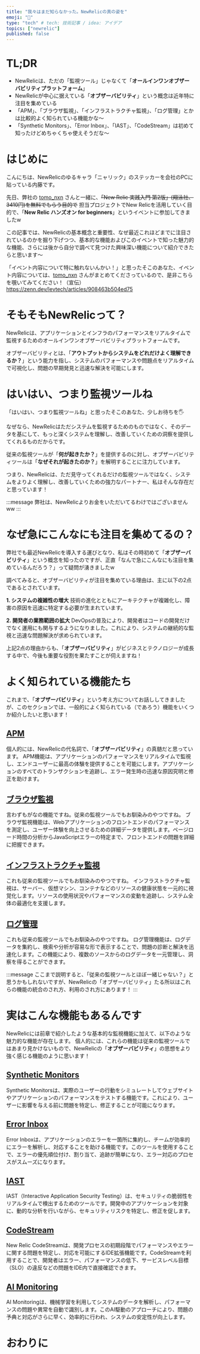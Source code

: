 ```yaml
---
title: "我々はまだ知らなかった。NewRelicの真の姿を"
emoji: "🔭"
type: "tech" # tech: 技術記事 / idea: アイデア
topics: ["newrelic"]
published: false
---
```


# TL;DR
- NewRelicは、ただの「監視ツール」じゃなくて「**オールインワンオブザーバビリティプラットフォーム**」
- NewRelicが中心に据えている「**オブザーバビリティ**」という概念は近年特に注目を集めている
- 「APM」、「ブラウザ監視」、「インフラストラクチャ監視」、「ログ管理」とかは比較的よく知られている機能かな〜
- 「Synthetic Monitors」、「Error Inbox」、「IAST」、「CodeStream」は初めて知ったけどめちゃくちゃ使えそうだな〜

# はじめに
こんにちは、NewRelicのゆるキャラ「ニャリック」のステッカーを会社のPCに貼っている内藤です。

先日、弊社の [tomo_nxn](https://zenn.dev/tomo_nxn) さんと一緒に、~~「New Relic 実践入門 第2版」(翔泳社、3410円)を無料でもらう目的で~~ 担当プロジェクトでNew Relicを活用していく目的で、「**New Relic ハンズオン for beginners**」というイベントに参加してきましたw

この記事では、NewRelicの基本概念と重要性、なぜ最近これほどまでに注目されているのかを掘り下げつつ、基本的な機能およびこのイベントで知った魅力的な機能、さらには後から自分で調べて見つけた興味深い機能について紹介できたらと思います〜

「イベント内容について特に触れないんかい！」と思ったそこのあなた、イベント内容については、[tomo_nxn](https://zenn.dev/tomo_nxn) さんがまとめてくださっているので、是非こちらを覗いてみてください！（宣伝）
https://zenn.dev/levtech/articles/908463b504ed75

# そもそもNewRelicって？
NewRelicは、アプリケーションとインフラのパフォーマンスをリアルタイムで監視するためのオールインワンオブザーバビリティプラットフォームです。

オブザーバビリティとは、「**アウトプットからシステムをどれだけよく理解できるか？**」という能力を指し、システムのパフォーマンスや問題点をリアルタイムで可視化し、問題の早期発見と迅速な解決を可能にします。

# はいはい、つまり監視ツールね
「はいはい、つまり監視ツールね」と思ったそこのあなた、少しお待ちを🖐️

なぜなら、NewRelicはただシステムを監視するためのものではなく、そのデータを基にして、もっと深くシステムを理解し、改善していくための洞察を提供してくれるものだからです。

従来の監視ツールが「**何が起きたか？**」を提供するのに対し、オブザーバビリティツールは「**なぜそれが起きたのか？**」を解明することに注力しています。

つまり、NewRelicは、ただ見守ってくれるだけの監視ツールではなく、システムをよりよく理解し、改善していくための強力なパートナー、私はそんな存在だと思っています！

:::message
弊社は、NewRelicよりお金をいただいてるわけではございませんww
:::

# なぜ急にこんなにも注目を集めてるの？
弊社でも最近NewRelicを導入する運びとなり、私はその時初めて「**オブザーバビリティ**」という概念を知ったのですが、正直「なんで急にこんなにも注目を集めているんだろう？」って疑問が湧きましたw 

調べてみると、オブザーバビリティが注目を集めている理由は、主に以下の2点であるとされています。

**1. システムの複雑性の増大**
技術の進化とともにアーキテクチャが複雑化し、障害の原因を迅速に特定する必要が生まれています。

**2. 開発者の業務範囲の拡大**
DevOpsの普及により、開発者はコードの開発だけでなく運用にも関与するようになりました。これにより、システムの継続的な監視と迅速な問題解決が求められています。

上記2点の理由からも、「**オブザーバビリティ**」がビジネスとテクノロジーが成長する中で、今後も重要な役割を果たすことが伺えますね！

# よく知られている機能たち
これまで、「**オブザーバビリティ**」という考え方についてお話ししてきましたが、このセクションでは、一般的によく知られている（であろう）機能をいくつか紹介したいと思います！

## [APM](https://docs.newrelic.com/docs/apm/new-relic-apm/getting-started/introduction-apm/)
個人的には、NewRelicの代名詞で、「**オブザーバビリティ**」の真髄だと思っています。
APM機能は、アプリケーションのパフォーマンスをリアルタイムで監視し、エンドユーザーに最高の体験を提供することを可能にします。アプリケーションのすべてのトランザクションを追跡し、エラー発生時の迅速な原因究明と修正を助けます。

## [ブラウザ監視](https://docs.newrelic.com/docs/browser/browser-monitoring/getting-started/introduction-browser-monitoring/)
言わずもがなの機能ですね。従来の監視ツールでもお馴染みのやつですね。
ブラウザ監視機能は、Webアプリケーションのフロントエンドのパフォーマンスを測定し、ユーザー体験を向上させるための詳細データを提供します。ページロード時間の分析からJavaScriptエラーの特定まで、フロントエンドの問題を詳細に把握できます。

## [インフラストラクチャ監視](https://docs.newrelic.com/docs/infrastructure/infrastructure-monitoring/get-started/get-started-infrastructure-monitoring/0)
これも従来の監視ツールでもお馴染みのやつですね。
インフラストラクチャ監視は、サーバー、仮想マシン、コンテナなどのリソースの健康状態を一元的に視覚化します。リソースの使用状況やパフォーマンスの変動を追跡し、システム全体の最適化を支援します。

## [ログ管理](https://docs.newrelic.com/docs/logs/get-started/get-started-log-management/)
これも従来の監視ツールでもお馴染みのやつですね。
ログ管理機能は、ログデータを集約し、検索や分析が容易な形で表示することで、問題の診断と解決を迅速化します。この機能により、複数のソースからのログデータを一元管理し、洞察を得ることができます。

:::message
ここまで説明すると、「従来の監視ツールとほぼ一緒じゃない？」と思うかもしれないですが、NewRelicの「オブザーバビリティ」たる所以はこれらの機能の統合のされ方、利用のされ方にあります！
:::

# 実はこんな機能もあるんです
NewRelicには前章で紹介したような基本的な監視機能に加えて、以下のような魅力的な機能が存在します。
個人的には、これらの機能は従来の監視ツールではあまり見かけないもので、NewRelicの「**オブザーバビリティ**」の思想をより強く感じる機能のように思います！

## [Synthetic Monitors](https://docs.newrelic.com/docs/synthetics/synthetic-monitoring/using-monitors/intro-synthetic-monitoring/)
Synthetic Monitorsは、実際のユーザーの行動をシミュレートしてウェブサイトやアプリケーションのパフォーマンスをテストする機能です。これにより、ユーザーに影響を与える前に問題を特定し、修正することが可能になります。

## [Error Inbox](https://docs.newrelic.com/docs/apm/errors-inbox/errors-inbox-ui/)
Error Inboxは、アプリケーションのエラーを一箇所に集約し、チームが効率的にエラーを解析し、対応することを助ける機能です。このツールを使用することで、エラーの優先順位付け、割り当て、追跡が簡単になり、エラー対応のプロセスがスムーズになります。

## [IAST](https://docs.newrelic.com/docs/iast/introduction/)
IAST（Interactive Application Security Testing）は、セキュリティの脆弱性をリアルタイムで検出するためのツールです。開発中のアプリケーションを対象に、動的な分析を行いながら、セキュリティリスクを特定し、修正を促します。

## [CodeStream](https://docs.newrelic.com/docs/codestream/start-here/what-is-codestream/)
New Relic CodeStreamは、開発プロセスの初期段階でパフォーマンスやエラーに関する問題を特定し、対応を可能にするIDE拡張機能です。CodeStreamを利用することで、開発者はエラー、パフォーマンスの低下、サービスレベル目標（SLO）の違反などの問題をIDE内で直接確認できます。

## [AI Monitoring](https://docs.newrelic.com/docs/ai-monitoring/intro-to-ai-monitoring/)
AI Monitoringは、機械学習を利用してシステムのデータを解析し、パフォーマンスの問題や異常を自動で識別します。このAI駆動のアプローチにより、問題の予典と対応がさらに早く、効率的に行われ、システムの安定性が向上します。

# おわりに
